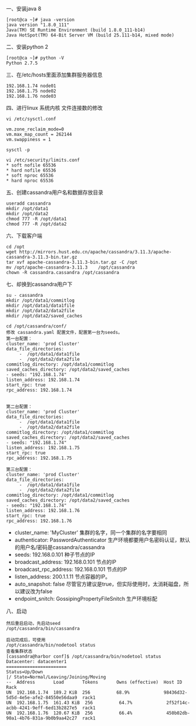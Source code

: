 
一、安装java 8
```
[root@ca ~]# java -version
java version "1.8.0_111"
Java(TM) SE Runtime Environment (build 1.8.0_111-b14)
Java HotSpot(TM) 64-Bit Server VM (build 25.111-b14, mixed mode)
```

二、安装python 2
```
[root@ca ~]# python -V
Python 2.7.5
```

三、在/etc/hosts里面添加集群服务器信息
```
192.168.1.74 node01
192.168.1.75 node02
192.168.1.76 node03
```

四、进行linux 系统内核 文件连接数的修改
```
vi /etc/sysctl.conf

vm.zone_reclaim_mode=0
vm.max_map_count = 262144
vm.swappiness = 1

sysctl -p

vi /etc/security/limits.conf
* soft nofile 65536
* hard nofile 65536
* soft nproc 65536
* hard nproc 65536
```

五、创建cassandra用户名和数据存放目录
```
useradd cassandra
mkdir /opt/data1
mkdir /opt/data2
chmod 777 -R /opt/data1
chmod 777 -R /opt/data2
```

六、下载客户端
```
cd /opt
wget http://mirrors.hust.edu.cn/apache/cassandra/3.11.3/apache-cassandra-3.11.3-bin.tar.gz
tar xvf apache-cassandra-3.11.3-bin.tar.gz -C /opt
mv /opt/apache-cassandra-3.11.3    /opt/cassandra
chown -R cassandra.cassandra /opt/cassandra
```

七、却换到cassandra用户下
```
su - cassandra
mkdir /opt/data1/commitlog
mkdir /opt/data1/data1file
mkdir /opt/data2/data2file
mkdir /opt/data2/saved_caches

cd /opt/cassandra/conf/
修改 cassandra.yaml 配置文件，配置第一台为seeds。
第一台配置：
cluster_name: 'prod Cluster'
data_file_directories:
     -  /opt/data1/data1file
     -  /opt/data2/data2file
commitlog_directory: /opt/data1/commitlog
saved_caches_directory: /opt/data2/saved_caches
- seeds: "192.168.1.74"
listen_address: 192.168.1.74
start_rpc: true
rpc_address: 192.168.1.74


第二台配置：
cluster_name: 'prod Cluster'
data_file_directories:
     -  /opt/data1/data1file
     -  /opt/data2/data2file
commitlog_directory: /opt/data1/commitlog
saved_caches_directory: /opt/data2/saved_caches
- seeds: "192.168.1.74"
listen_address: 192.168.1.75
start_rpc: true
rpc_address: 192.168.1.75

第三台配置：
cluster_name: 'prod Cluster'
data_file_directories:
     -  /opt/data1/data1file
     -  /opt/data2/data2file
commitlog_directory: /opt/data1/commitlog
saved_caches_directory: /opt/data2/saved_caches
- seeds: "192.168.1.74"
listen_address: 192.168.1.76
start_rpc: true
rpc_address: 192.168.1.76
```
- cluster_name: 'MyCluster' 集群的名字，同一个集群的名字要相同
- authenticator: PasswordAuthenticator 生产环境都要用户名密码认证，默认的用户名/密码是cassandra/cassandra
- seeds: 192.168.0.101 种子节点的IP
- broadcast_address: 192.168.0.101 节点的IP
- broadcast_rpc_address: 192.168.0.101 节点的IP
- listen_address: 200.1.1.11 节点容器的IP。
- auto_snapshot: false 尽管官方建议是true，但实际使用时，太消耗磁盘，所以建议改为false
- endpoint_snitch: GossipingPropertyFileSnitch 生产环境标配

八、启动
```
然后重启启动，先启动seed
/opt/cassandra/bin/cassandra

启动完成后，可使用
/opt/cassandra/bin/nodetool status
查看集群状态
[cassandra@harbor conf]$ /opt/cassandra/bin/nodetool status
Datacenter: datacenter1
=======================
Status=Up/Down
|/ State=Normal/Leaving/Joining/Moving
--  Address       Load       Tokens       Owns (effective)  Host ID                               Rack
UN  192.168.1.74  189.2 KiB  256          68.9%             98436d32-5d5d-4e5e-afe2-84550e56daa9  rack1
UN  192.168.1.75  161.43 KiB  256          64.7%             2f52f14c-acbb-4241-9eff-6ed13b2827e5  rack1
UN  192.168.1.76  120.67 KiB  256          66.4%             450b02db-90a1-4b76-831a-9b0b9aa42c27  rack1
```

